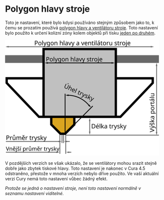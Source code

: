 Polygon hlavy stroje
====
Toto je nastavení, které bylo kdysi používáno stejným způsobem jako to, k čemu se prozatím používá [polygon hlavy a ventilátoru stroje](machine_head_with_fans_polygon.md). Toto nastavení bylo použito k určení kolizní zóny kolem objektů při tisku [jeden po druhém](../blackmagic/print_sequence.md).

![Rozměry tiskové hlavy](../images/head_dimensions_cs.svg)

V pozdějších verzích se však ukázalo, že se ventilátory mohou srazit stejně dobře jako zbytek tiskové hlavy. Toto nastavení je nakonec v Cura 4.5 odstraněno, přestože v mnoha verzích nebylo dříve použito. Ve vaší aktuální verzi Cury nemá toto nastavení vůbec žádný efekt.

*Protože se jedná o nastavení stroje, není toto nastavení normálně v seznamu nastavení viditelné.*